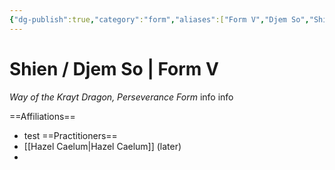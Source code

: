 ```yaml
---
{"dg-publish":true,"category":"form","aliases":["Form V","Djem So","Shien","Shien (V)","Djem So (V)","Shien / Djem So (V)"],"permalink":"/djem-so-v/","dgHomeLink":false,"dgPassFrontmatter":true}
---
```


# Shien / Djem So | Form V
<i>Way of the Krayt Dragon, Perseverance Form</i>
info info 

==Affiliations==
- test
==Practitioners==
- [[Hazel Caelum|Hazel Caelum]] (later)
- 

